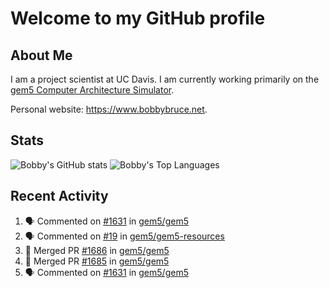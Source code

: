 # Welcome to my GitHub profile

## About Me

I am a project scientist at UC Davis. I am currently working primarily on the [gem5 Computer Architecture Simulator](https://github.com/gem5).

Personal website: <https://www.bobbybruce.net>.

## Stats

![Bobby's GitHub stats](https://github-readme-stats.vercel.app/api?username=bobbyrbruce&show_icons=true&theme=responsive&include_all_commits=true&count_private=true&show=reviews&disable_animations=true)
![Bobby's Top Languages ](https://github-readme-stats.vercel.app/api/top-langs/?username=bobbyrbruce&layout=compact&theme=responsive&count_private=true&langs_count=10&disable_animations=true)

## Recent Activity

<!--START_SECTION:activity-->
1. 🗣 Commented on [#1631](https://github.com/gem5/gem5/pull/1631#issuecomment-2425437480) in [gem5/gem5](https://github.com/gem5/gem5)
2. 🗣 Commented on [#19](https://github.com/gem5/gem5-resources/pull/19#issuecomment-2425427740) in [gem5/gem5-resources](https://github.com/gem5/gem5-resources)
3. 🎉 Merged PR [#1686](https://github.com/gem5/gem5/pull/1686) in [gem5/gem5](https://github.com/gem5/gem5)
4. 🎉 Merged PR [#1685](https://github.com/gem5/gem5/pull/1685) in [gem5/gem5](https://github.com/gem5/gem5)
5. 🗣 Commented on [#1631](https://github.com/gem5/gem5/pull/1631#issuecomment-2423656615) in [gem5/gem5](https://github.com/gem5/gem5)
<!--END_SECTION:activity-->

